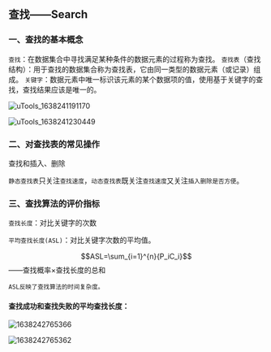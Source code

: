 ## 查找——Search

### 一、查找的基本概念

`查找`：在数据集合中寻找满足某种条件的数据元素的过程称为查找。
`查找表`（查找结构）：用于查找的数据集合称为查找表，它由同一类型的数据元素（或记录）组成。
`关键字`：数据元素中唯一标识该元素的某个数据项的值，使用基于关键字的查找，查找结果应该是唯一的。

![uTools_1638241191170](https://github.com/oxyanyano/2022-WangDao-CS-DS-Notes/blob/main/images/uTools_1638241191170.png)

![uTools_1638241230449](https://github.com/oxyanyano/2022-WangDao-CS-DS-Notes/blob/main/images/uTools_1638241230449.png)

### 二、对查找表的常见操作

查找和插入、删除

`静态查找表`只关注`查找速度`，`动态查找表`既关注`查找速度`又关注`插入删除是否方便`。

### 三、查找算法的评价指标

`查找长度`：对比关键字的次数

`平均查找长度(ASL)`：对比关键字次数的平均值。

$$ASL=\sum_{i=1}^{n}{P_iC_i}$$——查找概率×查找长度的总和

`ASL反映了查找算法的时间复杂度。`

#### 查找成功和查找失败的平均查找长度：

![1638242765366](https://github.com/oxyanyano/2022-WangDao-CS-DS-Notes/blob/main/images/1638242765366.jpg)

![1638242765362](https://github.com/oxyanyano/2022-WangDao-CS-DS-Notes/blob/main/images/1638242765362.jpg)
